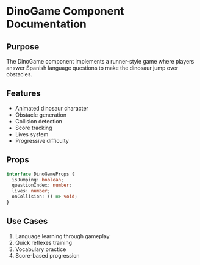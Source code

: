 # DinoGame Component Documentation

## Purpose
The DinoGame component implements a runner-style game where players answer Spanish language questions to make the dinosaur jump over obstacles.

## Features
- Animated dinosaur character
- Obstacle generation
- Collision detection
- Score tracking
- Lives system
- Progressive difficulty

## Props
```typescript
interface DinoGameProps {
  isJumping: boolean;
  questionIndex: number;
  lives: number;
  onCollision: () => void;
}
```

## Use Cases
1. Language learning through gameplay
2. Quick reflexes training
3. Vocabulary practice
4. Score-based progression